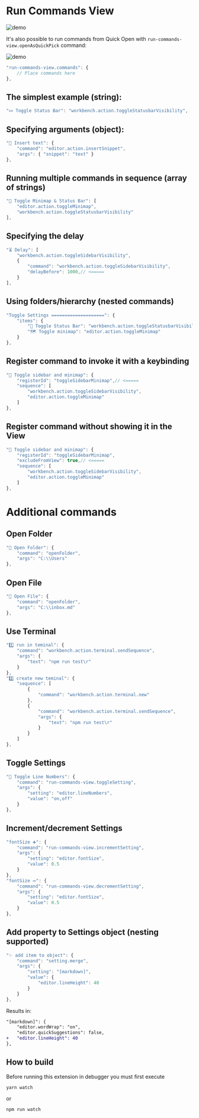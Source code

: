# Run Commands View

![demo](https://raw.githubusercontent.com/usernamehw/vscode-run-commands-view/master/img/demo.gif)

It's also possible to run commands from Quick Open with `run-commands-view.openAsQuickPick` command:

![demo](https://raw.githubusercontent.com/usernamehw/vscode-run-commands-view/master/img/quick_pick_demo.png)

```js
"run-commands-view.commands": {
	// Place commands here
},
```

## The simplest example (string):

```js
"💤 Toggle Status Bar": "workbench.action.toggleStatusbarVisibility",
```

## Specifying arguments (object):

```js
"🔶 Insert text": {
	"command": "editor.action.insertSnippet",
	"args": { "snippet": "text" }
},
```

## Running multiple commands in sequence (array of strings)

```js
"📒 Toggle Minimap & Status Bar": [
	"editor.action.toggleMinimap",
	"workbench.action.toggleStatusbarVisibility"
],
```

## Specifying the delay

```js
"⏳ Delay": [
	"workbench.action.toggleSidebarVisibility",
	{
		"command": "workbench.action.toggleSidebarVisibility",
		"delayBefore": 1000,// <=====
	}
],
```

## Using folders/hierarchy (nested commands)

```js
"Toggle Settings ====================": {
	"items": {
		"🔋 Toggle Status Bar": "workbench.action.toggleStatusbarVisibility",
		"🗺 Toggle minimap": "editor.action.toggleMinimap"
	}
},
```

## Register command to invoke it with a keybinding

```js
"📜 Toggle sidebar and minimap": {
	"registerId": "toggleSidebarMinimap",// <=====
	"sequence": [
		"workbench.action.toggleSidebarVisibility",
		"editor.action.toggleMinimap"
	]
},
```

## Register command without showing it in the View

```js
"📜 Toggle sidebar and minimap": {
	"registerId": "toggleSidebarMinimap",
	"excludeFromView": true,// <=====
	"sequence": [
		"workbench.action.toggleSidebarVisibility",
		"editor.action.toggleMinimap"
	]
},
```

# Additional commands

## Open Folder

```js
"📁 Open Folder": {
	"command": "openFolder",
	"args": "C:\\Users"
},
```

## Open File

```js
"📝 Open File": {
	"command": "openFolder",
	"args": "C:\\inbox.md"
},
```

## Use Terminal

```js
"1️⃣ run in teminal": {
	"command": "workbench.action.terminal.sendSequence",
	"args": {
		"text": "npm run test\r"
	}
},
"2️⃣ create new teminal": {
	"sequence": [
		{
			"command": "workbench.action.terminal.new"
		},
		{
			"command": "workbench.action.terminal.sendSequence",
			"args": {
				"text": "npm run test\r"
			}
		}
	]
},
```

## Toggle Settings

```js
"🔢 Toggle Line Numbers": {
	"command": "run-commands-view.toggleSetting",
	"args": {
		"setting": "editor.lineNumbers",
		"value": "on,off"
	}
},
```

## Increment/decrement Settings

```js
"fontSize ➕": {
	"command": "run-commands-view.incrementSetting",
	"args": {
		"setting": "editor.fontSize",
		"value": 0.5
	}
},
"fontSize ➖": {
	"command": "run-commands-view.decrementSetting",
	"args": {
		"setting": "editor.fontSize",
		"value": 0.5
	}
},
```

## Add property to Settings object (nesting supported)

```js
"✨ add item to object": {
	"command": "setting.merge",
	"args": {
		"setting": "[markdown]",
		"value": {
			"editor.lineHeight": 40
		}
	}
},
```
Results in:
```diff
"[markdown]": {
	"editor.wordWrap": "on",
	"editor.quickSuggestions": false,
+	"editor.lineHeight": 40
},
```

## How to build

Before running this extension in debugger you must first execute
```
yarn watch
```
or
```
npm run watch
```
